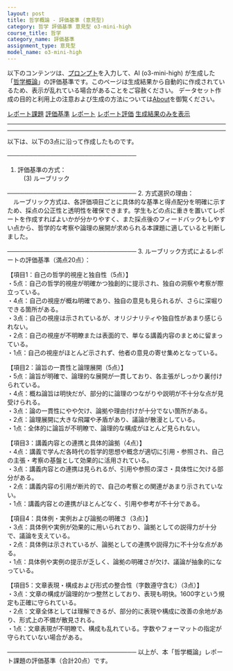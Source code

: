 ```yaml
---
layout: post
title: 哲学概論 - 評価基準 (意見型)
category: 哲学 評価基準 意見型 o3-mini-high
course_title: 哲学
category_name: 評価基準
assignment_type: 意見型
model_name: o3-mini-high
---
```


以下のコンテンツは、[プロンプト](https://github.com/takedatoshiyuki/synthetic_assignments/tree/main/generated/哲学/o3-mini-high/prompt_評価基準-意見型.md)を入力して、AI (o3-mini-high) が生成した「[哲学概論](/contents/哲学/)」の評価基準です。このページは生成結果から自動的に作成されているため、表示が乱れている場合があることをご容赦ください。
データセット作成の目的と利用上の注意および生成の方法については[About](/About)を御覧ください。

[レポート課題](../レポート課題-意見型)
[評価基準](../評価基準-意見型)
[レポート](../レポート-意見型)
[レポート評価](../レポート評価-意見型)
[生成結果のみを表示](https://github.com/takedatoshiyuki/synthetic_assignments/tree/main/generated/哲学/o3-mini-high/評価基準-意見型.md)
  

***
***
  
以下は、以下の3点に沿って作成したものです。

──────────────────────────────
1. 評価基準の方式：  
　(3) ルーブリック

──────────────────────────────
2. 方式選択の理由：  
　ルーブリック方式は、各評価項目ごとに具体的な基準と得点配分を明確に示すため、採点の公正性と透明性を確保できます。学生もどの点に重きを置いてレポートを作成すればよいかが分かりやすく、また採点後のフィードバックもしやすい点から、哲学的な考察や論理の展開が求められる本課題に適していると判断しました。

──────────────────────────────
3. ルーブリック方式によるレポートの評価基準（満点20点）：  

【項目1：自己の哲学的視座と独自性（5点）】  
・5点：自己の哲学的視座が明確かつ独創的に提示され、独自の洞察や考察が際立っている。  
・4点：自己の視座が概ね明確であり、独自の意見も見られるが、さらに深堀りできる箇所がある。  
・3点：自己の視座は示されているが、オリジナリティや独自性があまり感じられない。  
・2点：自己の視座が不明瞭または表面的で、単なる講義内容のまとめに留まっている。  
・1点：自己の視座がほとんど示されず、他者の意見の寄せ集めとなっている。  

【項目2：論旨の一貫性と論理展開（5点）】  
・5点：論旨が明確で、論理的な展開が一貫しており、各主張がしっかり裏付けられている。  
・4点：概ね論旨は明快だが、部分的に論理のつながりや説明が不十分な点が見受けられる。  
・3点：論の一貫性にやや欠け、論拠や理由付けが十分でない箇所がある。  
・2点：論理展開に大きな飛躍や矛盾があり、議論が散漫としている。  
・1点：全体的に論旨が不明瞭で、論理的な構成がほとんど見られない。  

【項目3：講義内容との連携と具体的論拠（4点）】  
・4点：講義で学んだ各時代の哲学的思想や概念が適切に引用・参照され、自己の主張・考察の基盤として効果的に活用されている。  
・3点：講義内容との連携は見られるが、引用や参照の深さ・具体性に欠ける部分がある。  
・2点：講義内容の引用が断片的で、自己の考察との関連があまり示されていない。  
・1点：講義内容との連携がほとんどなく、引用や参考が不十分である。  

【項目4：具体例・実例および論拠の明確さ（3点）】  
・3点：具体例や実例が効果的に用いられており、論拠としての説得力が十分で、議論を支えている。  
・2点：具体例は示されているが、論拠としての連携や説得力に不十分な点がある。  
・1点：具体例や実例の提示が乏しく、論拠の明確さが欠け、議論が抽象的になっている。  

【項目5：文章表現・構成および形式の整合性（字数遵守含む）（3点）】  
・3点：文章の構成が論理的かつ整然としており、表現も明快。1600字という規定も正確に守られている。  
・2点：文章全体としては理解できるが、部分的に表現や構成に改善の余地があり、形式上の不備が散見される。  
・1点：文章表現が不明瞭で、構成も乱れている。字数やフォーマットの指定が守られていない場合がある。  

──────────────────────────────
以上が、本「哲学概論」レポート課題の評価基準（合計20点）です。

